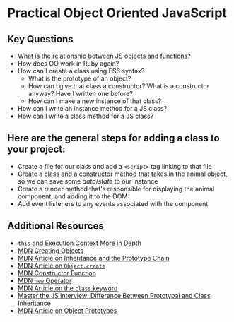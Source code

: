 # Practical Object Oriented JavaScript

## Key Questions

* What is the relationship between JS objects and functions?
* How does OO work in Ruby again?
* How can I create a class using ES6 syntax?
  * What is the prototype of an object?
  * How can I give that class a constructor? What is a constructor anyway? Have I written one before?
  * How can I make a new instance of that class?
* How can I write an instance method for a JS class?
* How can I write a class method for a JS class?


## Here are the general steps for adding a class to your project:

- Create a file for our class and add a `<script>` tag linking to that file
- Create a class and a constructor method that takes in the animal object, so we can save some _data_/_state_ to our instance
- Create a render method that's responsible for displaying the animal component, and adding it to the DOM
- Add event listeners to any events associated with the component


## Additional Resources
- [`this` and Execution Context More in Depth](https://youtube.com/playlist?list=PLc6AmvC5ZybxNfdsWJf4_Iny6dpD1SCtD)
- [MDN Creating Objects](https://developer.mozilla.org/en-US/docs/Web/JavaScript/Reference/Operators/Object_initializer)
- [MDN Article on Inheritance and the Prototype Chain](https://developer.mozilla.org/en-US/docs/Web/JavaScript/Inheritance_and_the_prototype_chain)
- [MDN Article on `Object.create`](https://developer.mozilla.org/en-US/docs/Web/JavaScript/Reference/Global_Objects/Object/create)
- [MDN Constructor Function](https://developer.mozilla.org/en-US/docs/Web/JavaScript/Reference/Global_Objects/Object/constructor)
- [MDN `new` Operator](https://developer.mozilla.org/en-US/docs/Web/JavaScript/Reference/Operators/new)
- [MDN Article on the `class` keyword](https://developer.mozilla.org/en-US/docs/Web/JavaScript/Reference/Classes)
- [Master the JS Interview: Difference Between Prototypal and Class Inheritance](https://medium.com/javascript-scene/master-the-javascript-interview-what-s-the-difference-between-class-prototypal-inheritance-e4cd0a7562e9)
- [MDN Article on Object Prototypes](https://developer.mozilla.org/en-US/docs/Learn/JavaScript/Objects/Object_prototypes)


